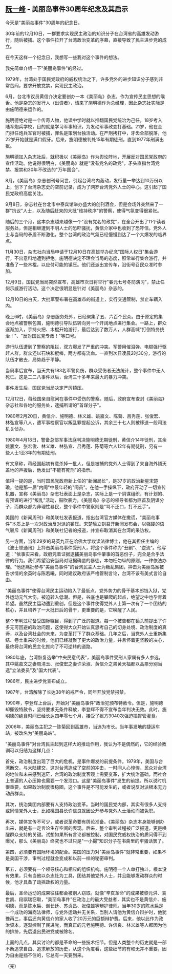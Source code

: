 ## [阮一峰](http://www.ruanyifeng.com/) - 美丽岛事件30周年纪念及其启示

今天是"美丽岛事件"30周年的纪念日。

30年前的12月10日，一群要求实现民主政治的知识分子在台湾省的高雄发动游行，随后被捕。这个事件拉开了台湾政治变革的序幕，直接导致了民主进步党的成立。

在今天这样一个纪念日，我想写一些我对这个事件的想法。

我先简单介绍一下"美丽岛事件"的经过。

1979年，台湾处于国民党政府的威权统治之下，许多党外的进步知识分子感到非常苦闷，要求开放党禁，实现民主政治。

6月，台北市议员黄信介决定要创办一本《美丽岛》杂志，作为宣传民主思想的喉舌。他是杂志的发行人（出资者），请来了施明德作为总经理，因此杂志社实际是由施明德来运作的。

施明德绝对是一个传奇人物，他读中学时就以推翻国民党统治为己任，18岁考入陆军炮兵学校，目的就是学习军事知识，为发动军事政变打基础。21岁，他在金门担任炮兵军官时被捕，罪名是策划台独活动。在严刑拷打中，牙齿全部脱落，他22岁开始就是满口假牙。后来，施明德被判处15年有期徒刑，直到1977年刑满出狱。

施明德加入杂志社后，就积极以《美丽岛》作为舆论阵地，开展反对国民党政府的宣传活动。他说得很明白，《美丽岛》就是"没有党名的政党"，矛头直指台湾党禁、报禁和30年不改选的"万年国会"。

8月，《美丽岛》杂志创刊号问世，引起台湾岛内轰动，发行量一举达到10万份以上，创下了台湾杂志史的空前记录，成为了网罗台湾党外人士的中心。这引起了国民党政府高度关注。

9月8日，杂志社在台北市中泰宾馆举办盛大的创刊酒会，但是会场外突然来了一群"抗议"人士，以及随后赶来的大批"维持秩序"的警察，使得气氛变得很紧张。

随后的三个月，这本杂志越来越像一个"没有党名的政党"，在全台开出了11个读者服务处，但是相继遭到不明人士的恐吓骚扰，黄信介家中也收到了恐吓信。党外人士与当局的矛盾不断激化，整个台湾的政治气氛已经慢慢到达了一个大爆发的临界点。

11月30日，杂志社向当局申请于12月10日在高雄举办纪念"国际人权日"集会游行，不出意料地遭到拒绝。施明德决定不理会当局的态度，照常举行集会游行，并准备了一些木棍，以应付可能的镇压。他们还派出宣传车，沿街号召民众准时参加。

12月9日，国民党当局突然宣布，高雄市次日将举行"春元七号冬防演习"，禁止任何示威游行活动。这个决定很明显是针对《美丽岛》杂志的。

12月10日的白天，大批军警布署在高雄市的街道上，实行交通管制，禁止车辆入内。

晚上6时，《美丽岛》杂志服务处外，已经聚集了五、六百个民众。由于原定的集会地点被警察包围，施明德引导队伍转向另一个开阔地点进行集会。一路上，群众逐渐加入，手持火把、木棍开始游行，最后达到了数万人，人群高喊"打倒特务统治！"、"反对国民党专政！"等口号。

游行队伍遭到了警察的阻拦，双方爆发了严重的冲突。军警用催泪弹、电棍强行驱赶人群，群众还以石块和棍棒，两方都有流血。一直到次日凌晨2时30分，游行的队伍才散去，局势趋于平静。

当局事后宣布，当天共有183名军警负伤，群众受伤者无法统计，整个事件中无人死亡。这是二二八事件以后，台湾三十多年来最大的暴力冲突。

事件发生后，国民党当局决定严厉镇压。

12月12日，蒋经国亲自慰问在事件中受伤的警察。随后，政府宣布查封《美丽岛》杂志社和各地的服务处，逮捕所谓的"首谋分子"。

1980年2月20日，黄信介、施明德、林义雄、姚嘉文、陈菊、吕秀莲、张俊宏、林弘宣等八人，遭军事检察官以叛乱罪提起公诉，其余三十七人则被移送一般司法机关侦办。

1980年4月18日，警备总部军事法庭判决施明德无期徒刑，黄信介14年徒刑，其余姚嘉文、张宏俊、林义雄、林弘宣、吕秀莲、陈菊等六人12年有期徒刑，另有一些人士1至3年的有期徒刑。

有文章称，蒋经国起初有意杀掉一批人，但是被捕的党外人士得到了来自海外铺天盖地的声援后，他发出"不能有死刑"的指示。

值得一提的是，当时国民党政府新上任的"新闻局长"，是37岁的政治新星宋楚瑜，他是那一届"内阁"中最年轻的"阁员"。在他一手操纵下，政府开动了一切宣传机器，宣称《美丽岛》杂志社表面上是杂志，实际上是一个阴谋组织，有计划的、有预谋的进行"叛乱"活动，鼓吹暴力。《美丽岛》杂志的领导者都为匪首及阴谋分子，而群众都为非理性暴民，整个事件中警察则是"骂不还口，打不还手"。

美国的《新闻周刊》和美联社发表报道，指出台湾官方媒体在撒谎，"美丽岛事件"本质上是一次对政治反对派的镇压。宋楚瑜立刻召开新闻发布会，以强硬的语气驳斥《新闻周刊》和美联社记者的报道，并宣布取消其在台湾的采访权。

另一方面，当年29岁的马英九正在哈佛大学攻读法律博士，他在其担任主编的《波士顿通讯》上抨击美丽岛事件受刑人，将这个事件称为"丑剧"、"逆流"。他写道："依事实来看，政府凭着证据逮捕美丽岛事件肇事的首恶份子，完全是合乎法律的行为。我们希望治安当局对证据确凿的暴徒，本勿枉勿纵的原则，一律依法办理。"他还痛批参与"美丽岛事件"的台湾民主人士为叛乱集团，抨击为美丽岛案被告求情的余英时与陈若曦，同时建议政府该严格管制言论，台湾不该有美式言论自由。

"美丽岛事件"使得台湾民主运动陷入了最低点，党外势力的骨干基本郎铛入狱，党外运动元气大伤，被迫转入低潮。但是，谷底也是攀爬的起点，绝望之中也孕育着希望。虽然民主运动遭到重创，但是这个事件使得党外人士第一次有了一个团结的核心，并且培养了一大批日后的骨干，更重要的是，它唤醒了人民。

整个审判过程备受国际瞩目，得到了广泛的报道。每一个被告都在镜头前提出了许多无可回避的政治问题，这使得大众开始认真思考自己的切身处境、政治制度的真谛，以及台湾社会的未来，为变革打下了群众基础。几年之后，当党外人士重新集结、卷土重来的时候，他们已经凝聚了更大的政治力量，并且怀着更坚毅的决心，最终将台湾的民主化推向了不可逆转的道路。

1980年底，台湾恢复选举"中央民意代表"，美丽岛事件受刑人家属有多人参选，其中姚嘉文之妻周清玉、张俊宏之妻许荣淑、黄信介之弟黄天福都以高票分别当选"立法委员"及"国大代表"。

1986年，民主进步党宣布成立。

1987年，台湾解除了长达38年的戒严令，同年开放党禁报禁。

1990年，李登辉上台后，开始对"美丽岛事件"政治犯颁布特赦令。但是，施明德却撕毁特赦令，坚持要求无条件释放，李登辉不得不宣布当年判决无效。此时，施明德的绝食时间已经长达四年零七个月，接受了狱方3040次强迫插胃管灌食。

2006年，美丽岛主犯之一陈菊回到高雄市，当选为市长。当年事发地的捷运车站，被改名为"美丽岛站"。

"美丽岛事件"对台湾民主起到这样大的推动作用，我认为不是偶然的，它的经验教训可以归结为这样几点：

首先，政治制度出现了巨大的危机，是事件爆发的前提条件。1979年，美国与台湾断交，与大陆建交，这对台湾造成了空前的冲击，一时间人心惶惶，民众对台湾的地位和未来感到迷茫，台湾的政治制度客观上需要变革，扩大统治基础，而社会上普遍的人心压抑也需要一个发泄口。这是"美丽岛事件"发生的前提。所以说时机很重要，如果政治制度很稳固，这个事件是不可能发生的，或者说反对派根本无力动员群众。

其次，统治集团内部要有人支持政治变革。当时的国民党内部，其实有很多人支持或同情党外人士，比如桃园县长许信良就因公开参与党外人士活动而被免职。

再次，媒体宣传不可少，或者说革命要有舆论准备。《美丽岛》杂志本身能够创办出来，就是有一定言论生存空间的表现。后来，整个审判过程被广泛报道，更是唤醒群众支持的关键。试想如果所有言论都被控制，对国民党威权统治的质问得不到曝光，那么《美丽岛》终究也不过只是"一小撮"知识分子在书斋里的牢骚话罢了。

第四，必须要有国际环境的配合。美国的压力对"美丽岛事件"就非常重要，如果不是美国干涉，审判过程就会变成和以前一样的秘密审判。

第五，必须要有一个领导核心和相应的组织机构。施明德一个人单打独斗，根本没有效果，只有当他以杂志社为工具，团结其他党外人士，并且能够发动群众的时候，他才具备了动摇政权的力量。

最后，革命运动的成果往往都会被别人窃取。就像"辛亥革命"的成果被黎元洪、袁世凯、段祺瑞窃取，"美丽岛事件"在政治上的最大受益者，其实也不是黄信介、施明德，而是陈水扁、谢长廷、苏贞昌、张俊雄等辩护律师。当年30岁的陈水扁是一个成功的海商法律师，与党外运动并无关系，当别人请他为黄信介辩护时，他犹豫再三，事后还向黄信介的家人收了20万元的巨额辩护费。后来，他以此作为政治资本，逐渐控制了民进党，而真正的元老施明德、许信良、林义雄等人都因为他的排挤，先后退出民进党或被除名。

上面的几点，其实讨论的都是革命的一些技术细节。但是人类整个的历史就是一部不断追求自由、追求解放的历史，从这个角度看，这些细节的有和无并不重要，因为自由是挡不住的，它总有一天要到来。

（完）
